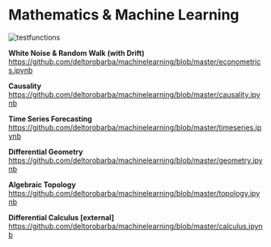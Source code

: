 # Mathematics & Machine Learning

<img src="https://raw.githubusercontent.com/deltorobarba/repo/master/testfunctions.png" alt="testfunctions">

<br>

<b>White Noise & Random Walk (with Drift)</b><br>
https://github.com/deltorobarba/machinelearning/blob/master/econometrics.ipynb

<b>Causality</b><br>
https://github.com/deltorobarba/machinelearning/blob/master/causality.ipynb

<b>Time Series Forecasting</b><br>
https://github.com/deltorobarba/machinelearning/blob/master/timeseries.ipynb

<b>Differential Geometry</b><br>
https://github.com/deltorobarba/machinelearning/blob/master/geometry.ipynb

<b>Algebraic Topology</b><br>
https://github.com/deltorobarba/machinelearning/blob/master/topology.ipynb

<b>Differential Calculus [external]</b><br>
https://github.com/deltorobarba/machinelearning/blob/master/calculus.ipynb
